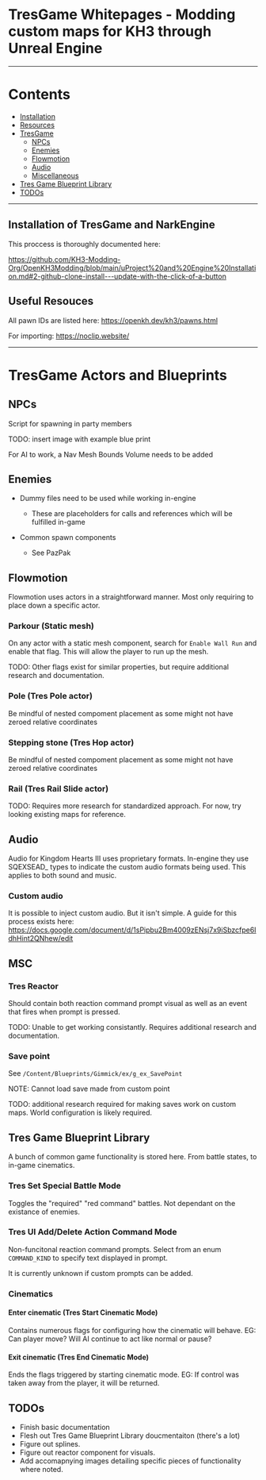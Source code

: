 # TresGame Whitepages - Modding custom maps for KH3 through Unreal Engine



------------------------------------------------------------------------------------------------------------------------------

# Contents
- [Installation](#installation-of-tresgame-and-narkengine)
- [Resources](#resources)
- [TresGame](#tresgame)
	- [NPCs](#npcs)
	- [Enemies](#enemies)
	- [Flowmotion](#flowmotion)
	- [Audio](#audio)
	- [Miscellaneous](#msc)
- [Tres Game Blueprint Library](#tres-game-blueprint-library)
- [TODOs](#todos)


------------------------------------------------------------------------------------------------------------------------------

## Installation of TresGame and NarkEngine

This proccess is thoroughly documented here:

https://github.com/KH3-Modding-Org/OpenKH3Modding/blob/main/uProject%20and%20Engine%20Installation.md#2-github-clone-install---update-with-the-click-of-a-button

## Useful Resouces
All pawn IDs are listed here: https://openkh.dev/kh3/pawns.html

For importing: https://noclip.website/

------------------------------------------------------------------------------------------------------------------------------

# TresGame Actors and Blueprints

## NPCs
Script for spawning in party members

TODO: insert image with example blue print

For AI to work, a Nav Mesh Bounds Volume needs to be added

## Enemies
- Dummy files need to be used while working in-engine
	- These are placeholders for calls and references which will be fulfilled in-game

- Common spawn components
	- See PazPak 


## Flowmotion
Flowmotion uses actors in a straightforward manner. Most only requiring to place down a specific actor.

### Parkour (Static mesh)
On any actor with a static mesh component, search for `Enable Wall Run` and enable that flag. This will allow the player to run up the mesh.

TODO: Other flags exist for similar properties, but require additional research and documentation.

### Pole (Tres Pole actor)
Be mindful of nested compoment placement as some might not have zeroed relative coordinates

### Stepping stone (Tres Hop actor)
Be mindful of nested compoment placement as some might not have zeroed relative coordinates

### Rail (Tres Rail Slide actor)
TODO: Requires more research for standardized approach. For now, try looking existing maps for reference.


## Audio

Audio for Kingdom Hearts III uses proprietary formats. In-engine they use SQEXSEAD_ types to indicate the custom audio formats being used. This applies to both sound and music.

### Custom audio
It is possible to inject custom audio. But it isn't simple.
A guide for this process exists here: https://docs.google.com/document/d/1sPipbu2Bm4009zENsj7x9iSbzcfpe6IdhHint2QNhew/edit


## MSC 

### Tres Reactor
Should contain both reaction command prompt visual as well as an event that fires when prompt is pressed.

TODO: Unable to get working consistantly. Requires additional research and documentation.

### Save point
See `/Content/Blueprints/Gimmick/ex/g_ex_SavePoint`

NOTE: Cannot load save made from custom point

TODO: additional research required for making saves work on custom maps. World configuration is likely required.


## Tres Game Blueprint Library
A bunch of common game functionality is stored here. From battle states, to in-game cinematics.
	
### Tres Set Special Battle Mode
Toggles the "required" "red command" battles. Not dependant on the existance of enemies.

### Tres UI Add/Delete Action Command Mode
Non-funcitonal reaction command prompts. Select from an enum `COMMAND_KIND` to specify text displayed in prompt.

It is currently unknown if custom prompts can be added.

### Cinematics
#### Enter cinematic (Tres Start Cinematic Mode)
Contains numerous flags for configuring how the cinematic will behave.
EG: Can player move? Will AI continue to act like normal or pause?

#### Exit cinematic (Tres End Cinematic Mode)
Ends the flags triggered by starting cinematic mode.
EG: If control was taken away from the player, it will be returned.

## TODOs
- Finish basic documentation
- Flesh out Tres Game Blueprint Library doucmentaiton (there's a lot)
- Figure out splines.
- Figure out reactor component for visuals.
- Add accomapnying images detailing specific pieces of functionality where noted.